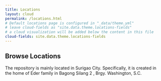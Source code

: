 ```yaml
---
title: Locations
layout: cloud
permalink: /locations.html
# Default locations page is configured in "_data/theme.yml"
# leave cloud-fields as "site.data.theme.locations-fields"
# a cloud visualization will be added below the content in this file
cloud-fields: site.data.theme.locations-fields
---
```


## Browse Locations

The repository is mainly located in Surigao City.
Specifically, it is created in the home of Eder family in Bagong Silang 2 , Brgy. Washington, S.C.
